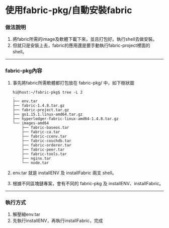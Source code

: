 # 使用fabric-pkg/自動安裝fabric

### 做法說明
1. 將fabric所需的image及軟體下載下來，並且打包好。執行shell去做安裝。
2. 但就只是安裝上去，fabric的應用還是要手動執行fabric-project裡面的shell。

---

### fabric-pkg內容
1. 事先將fabric所需軟體都打包放在 fabric-pkg/ 中，如下樹狀圖
   ```
   hi@host:~/fabric-pkg$ tree -L 2
   .
   ├── env.tar
   ├── fabric-1.4.8.tar.gz
   ├── fabric-project.tar.gz
   ├── go1.15.1.linux-amd64.tar.gz
   ├── hyperledger-fabric-linux-amd64-1.4.8.tar.gz
   └── images-amd64
       ├── fabric-baseos.tar
       ├── fabric-ca.tar
       ├── fabric-ccenv.tar
       ├── fabric-couchdb.tar
       ├── fabric-orderer.tar
       ├── fabric-peer.tar
       ├── fabric-tools.tar
       ├── nginx.tar
       └── node.tar
   ```

2. env.tar 就是 installENV 及 installFabric 兩支 shell。

3. 根據不同區塊鏈專案，會有不同的 fabric-pkg 及 installENV、installFabric。

---

### 執行方式
1. 解壓縮env.tar
2. 先執行installENV，再執行installFabric，完成